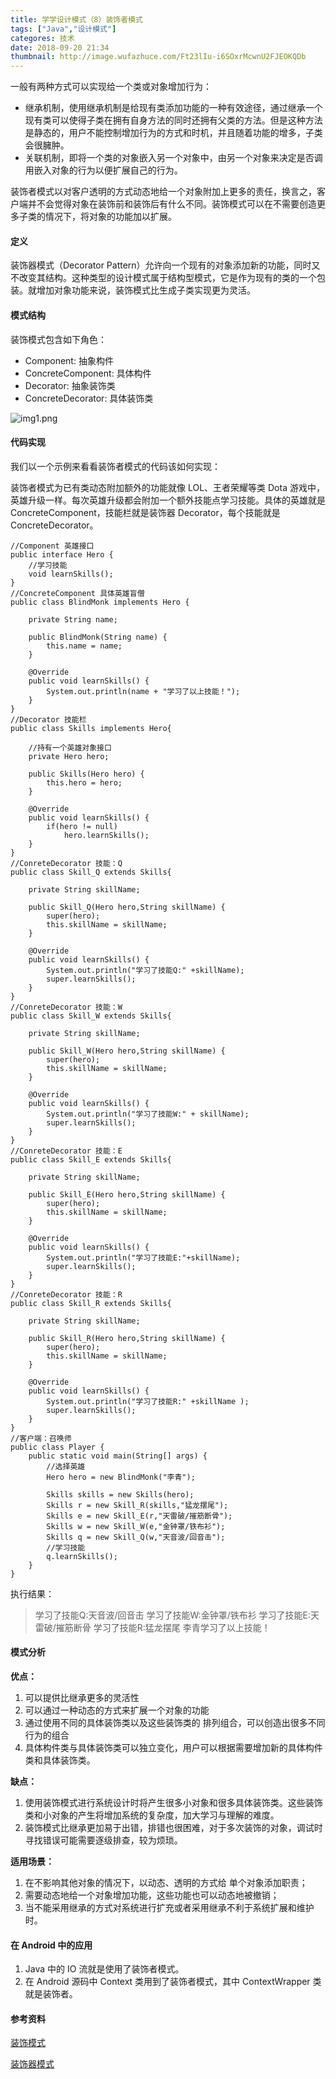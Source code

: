 ```yaml
---
title: 学学设计模式（8）装饰者模式
tags: ["Java","设计模式"]
categores: 技术
date: 2018-09-20 21:34
thumbnail: http://image.wufazhuce.com/Ft23lIu-i6SOxrMcwnU2FJEOKQDb
---
```


一般有两种方式可以实现给一个类或对象增加行为：

- 继承机制，使用继承机制是给现有类添加功能的一种有效途径，通过继承一个现有类可以使得子类在拥有自身方法的同时还拥有父类的方法。但是这种方法是静态的，用户不能控制增加行为的方式和时机，并且随着功能的增多，子类会很臃肿。
- 关联机制，即将一个类的对象嵌入另一个对象中，由另一个对象来决定是否调用嵌入对象的行为以便扩展自己的行为。


装饰者模式以对客户透明的方式动态地给一个对象附加上更多的责任，换言之，客户端并不会觉得对象在装饰前和装饰后有什么不同。装饰模式可以在不需要创造更多子类的情况下，将对象的功能加以扩展。

#### 定义

装饰器模式（Decorator Pattern）允许向一个现有的对象添加新的功能，同时又不改变其结构。这种类型的设计模式属于结构型模式，它是作为现有的类的一个包装。就增加对象功能来说，装饰模式比生成子类实现更为灵活。

#### 模式结构

装饰模式包含如下角色：

- Component: 抽象构件
- ConcreteComponent: 具体构件
- Decorator: 抽象装饰类
- ConcreteDecorator: 具体装饰类

![img1.png](https://i.loli.net/2019/08/29/P1TwIDlrde7SnLM.jpg)

#### 代码实现

我们以一个示例来看看装饰者模式的代码该如何实现：

装饰者模式为已有类动态附加额外的功能就像 LOL、王者荣耀等类 Dota 游戏中，英雄升级一样。每次英雄升级都会附加一个额外技能点学习技能。具体的英雄就是 ConcreteComponent，技能栏就是装饰器 Decorator，每个技能就是 ConcreteDecorator。

```
//Component 英雄接口 
public interface Hero {
    //学习技能
    void learnSkills();
}
//ConcreteComponent 具体英雄盲僧
public class BlindMonk implements Hero {
    
    private String name;
    
    public BlindMonk(String name) {
        this.name = name;
    }

    @Override
    public void learnSkills() {
        System.out.println(name + "学习了以上技能！");
    }
}
//Decorator 技能栏
public class Skills implements Hero{
    
    //持有一个英雄对象接口
    private Hero hero;
    
    public Skills(Hero hero) {
        this.hero = hero;
    }

    @Override
    public void learnSkills() {
        if(hero != null)
            hero.learnSkills();
    }    
}
//ConreteDecorator 技能：Q
public class Skill_Q extends Skills{
    
    private String skillName;

    public Skill_Q(Hero hero,String skillName) {
        super(hero);
        this.skillName = skillName;
    }

    @Override
    public void learnSkills() {
        System.out.println("学习了技能Q:" +skillName);
        super.learnSkills();
    }
}
//ConreteDecorator 技能：W
public class Skill_W extends Skills{

    private String skillName;

    public Skill_W(Hero hero,String skillName) {
        super(hero);
        this.skillName = skillName;
    }

    @Override
    public void learnSkills() {
        System.out.println("学习了技能W:" + skillName);
        super.learnSkills();
    }
}
//ConreteDecorator 技能：E
public class Skill_E extends Skills{
    
    private String skillName;
    
    public Skill_E(Hero hero,String skillName) {
        super(hero);
        this.skillName = skillName;
    }

    @Override
    public void learnSkills() {
        System.out.println("学习了技能E:"+skillName);
        super.learnSkills();
    }
}
//ConreteDecorator 技能：R
public class Skill_R extends Skills{    
    
    private String skillName;
    
    public Skill_R(Hero hero,String skillName) {
        super(hero);
        this.skillName = skillName;
    }
    
    @Override
    public void learnSkills() {
        System.out.println("学习了技能R:" +skillName );
        super.learnSkills();
    }
}
//客户端：召唤师
public class Player {
    public static void main(String[] args) {
        //选择英雄
        Hero hero = new BlindMonk("李青");
        
        Skills skills = new Skills(hero);
        Skills r = new Skill_R(skills,"猛龙摆尾");
        Skills e = new Skill_E(r,"天雷破/摧筋断骨");
        Skills w = new Skill_W(e,"金钟罩/铁布衫");
        Skills q = new Skill_Q(w,"天音波/回音击");
        //学习技能
        q.learnSkills();
    }
}
```

执行结果：

> 学习了技能Q:天音波/回音击
学习了技能W:金钟罩/铁布衫
学习了技能E:天雷破/摧筋断骨
学习了技能R:猛龙摆尾
李青学习了以上技能！

#### 模式分析

**优点：**

1. 可以提供比继承更多的灵活性
2. 可以通过一种动态的方式来扩展一个对象的功能
3. 通过使用不同的具体装饰类以及这些装饰类的 排列组合，可以创造出很多不同行为的组合
4. 具体构件类与具体装饰类可以独立变化，用户可以根据需要增加新的具体构件类和具体装饰类。

**缺点：**

1. 使用装饰模式进行系统设计时将产生很多小对象和很多具体装饰类。这些装饰类和小对象的产生将增加系统的复杂度，加大学习与理解的难度。
2. 装饰模式比继承更加易于出错，排错也很困难，对于多次装饰的对象，调试时寻找错误可能需要逐级排查，较为烦琐。

**适用场景：**

1. 在不影响其他对象的情况下，以动态、透明的方式给 单个对象添加职责；
2. 需要动态地给一个对象增加功能，这些功能也可以动态地被撤销；
3. 当不能采用继承的方式对系统进行扩充或者采用继承不利于系统扩展和维护时。

#### 在 Android 中的应用

1. Java 中的 IO  流就是使用了装饰者模式。
2. 在 Android 源码中 Context 类用到了装饰者模式，其中 ContextWrapper 类就是装饰者。

#### 参考资料

[装饰模式](https://design-patterns.readthedocs.io/zh_CN/latest/structural_patterns/decorator.html)

[装饰器模式](http://www.runoob.com/design-pattern/decorator-pattern.html)


